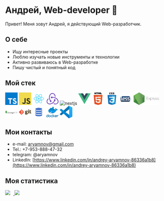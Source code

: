 # Андрей, Web-developer 👋

Привет! Меня зовут Андрей, я действующий Web-разработчик.

## О себе

- Ищу интересные проекты
- Люблю изучать новые инструменты и технологии
- Активно развиваюсь в Web-разработке
- Пишу чистый и понятный код

## Мой стек

<img src="https://raw.githubusercontent.com/github/explore/80688e429a7d4ef2fca1e82350fe8e3517d3494d/topics/typescript/typescript.png" alt="typescript" height="40">
<img src="https://raw.githubusercontent.com/github/explore/80688e429a7d4ef2fca1e82350fe8e3517d3494d/topics/javascript/javascript.png" alt="javascript" height="40">
<img src="https://raw.githubusercontent.com/github/explore/80688e429a7d4ef2fca1e82350fe8e3517d3494d/topics/react/react.png" alt="react" height="40">
<img src="https://raw.githubusercontent.com/github/explore/80688e429a7d4ef2fca1e82350fe8e3517d3494d/topics/redux/redux.png" alt="redux" height="40">
<img src="https://upload.wikimedia.org/wikipedia/commons/thumb/8/8e/Nextjs-logo.svg/220px-Nextjs-logo.svg.png" alt="nextjs" height="40">
<img src="https://raw.githubusercontent.com/github/explore/80688e429a7d4ef2fca1e82350fe8e3517d3494d/topics/vue/vue.png" alt="vue" height="40">
<img src="https://raw.githubusercontent.com/github/explore/80688e429a7d4ef2fca1e82350fe8e3517d3494d/topics/html/html.png" alt="html" height="40">
<img src="https://raw.githubusercontent.com/github/explore/80688e429a7d4ef2fca1e82350fe8e3517d3494d/topics/css/css.png" alt="css" height="40">
<img src="https://raw.githubusercontent.com/github/explore/80688e429a7d4ef2fca1e82350fe8e3517d3494d/topics/less/less.png" alt="css" height="40">
<img src="https://raw.githubusercontent.com/github/explore/80688e429a7d4ef2fca1e82350fe8e3517d3494d/topics/nodejs/nodejs.png" alt="nodejs" height="40">
<img src="https://raw.githubusercontent.com/github/explore/80688e429a7d4ef2fca1e82350fe8e3517d3494d/topics/express/express.png" alt="express" height="40">
<img src="https://raw.githubusercontent.com/github/explore/80688e429a7d4ef2fca1e82350fe8e3517d3494d/topics/mongodb/mongodb.png" alt="mongodb" height="40">
<img src="https://raw.githubusercontent.com/github/explore/80688e429a7d4ef2fca1e82350fe8e3517d3494d/topics/git/git.png" alt="git" height="40">
<img src="https://raw.githubusercontent.com/github/explore/80688e429a7d4ef2fca1e82350fe8e3517d3494d/topics/sql/sql.png" alt="sql" height="40">
<img src="https://raw.githubusercontent.com/github/explore/80688e429a7d4ef2fca1e82350fe8e3517d3494d/topics/docker/docker.png" alt="docker" height="40">
<img src="https://raw.githubusercontent.com/github/explore/80688e429a7d4ef2fca1e82350fe8e3517d3494d/topics/visual-studio-code/visual-studio-code.png" alt="visual-studio-code" height="40">

## Мои контакты

- e-mail: aryamnov@gmail.com
- Tel.: +7-953-888-47-32
- telegram: @aryamnov
- LinkedIn: [https://www.linkedin.com/in/andrey-aryamnov-86336a1b8](https://www.linkedin.com/in/andrey-aryamnov-86336a1b8)

## Моя статистика

<div>
<a href="https://github-readme-stats.vercel.app/api?username=aryamnov&hide=contribs&show_icons=true">
  <img height=140px style="margin-right: 10px" src="https://github-readme-stats.vercel.app/api?username=aryamnov&hide=contribs&show_icons=true" />
</a>
<a href="https://github-readme-stats.vercel.app/api/top-langs/?username=aryamnov&layout=compact">
  <img height=140px src="https://github-readme-stats.vercel.app/api/top-langs/?username=aryamnov&layout=compact" />
</a>
</div>
